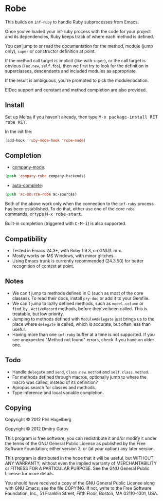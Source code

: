 # Robe

This builds on `inf-ruby` to handle Ruby subprocesses from Emacs.

Once you've loaded your inf-ruby process with the code for your project and its
dependencies, Ruby keeps track of where each method is defined.

You can jump to or read the documentation for the method, module (jump only),
`super` or constructor definition at point.

If the method call target is implicit (like with `super`), or the call target is
obvious (`Foo.new`, `self.foo`), then we first try to look for the definition in
superclasses, descendants and included modules as appropriate.

If the result is ambiguous, you're prompted to pick the module/location.

ElDoc support and constant and method completion are also provided.

## Install

Set up [Melpa](http://melpa.milkbox.net/#installing) if you haven't already,
then type <kbd>M-x package-install RET robe RET</kbd>.

In the init file:

```lisp
(add-hook 'ruby-mode-hook 'robe-mode)
```

## Completion

* [company-mode](http://company-mode.github.com/):

```lisp
(push 'company-robe company-backends)
```

* [auto-complete](http://auto-complete.org/):

```lisp
(push 'ac-source-robe ac-sources)
```

Both of the above work only when the connection to the `inf-ruby` process has
been established. To do that, either use one of the core `robe` commands, or
type <kbd>M-x robe-start</kbd>.

Built-in completion (triggered with <kbd>C-M-i</kbd>) is also supported.

## Compatibility

* Tested in Emacs 24.3+, with Ruby 1.9.3, on GNU/Linux.
* Mostly works on MS Windows, with minor glitches.
* Using Emacs trunk is currently recommended (24.3.50) for better recognition
  of context at point.

## Notes

* We can't jump to methods defined in C (such as most of the core classes).
  To read their docs, install `pry-doc` or add it to your Gemfile.
* We can't jump to lazily defined methods, such as `model.column` or `find_by_`
  `ActiveRecord` methods, before they've been called. This is treatable, but low
  priority.
* Jumping to methods defined with `Module#delegate` just brings us to the place
  where `delegate` is called, which is accurate, but often less than useful.
* Having more than one `inf-ruby` buffer at a time is not supported. If you see
  unexpected "Method not found" errors, check if you have an older one.

## Todo

* Handle `delegate` and `send`, `Class.new.method` and `self.class.method`.
* For methods defined through macros, optionally jump to where the macro was
  called, instead of its definition?
* Apropos search for classes and methods.
* Type inference and local variable completion.

## Copying

Copyright © 2012 Phil Hagelberg

Copyright © 2012 Dmitry Gutov

This program is free software; you can redistribute it and/or modify
it under the terms of the GNU General Public License as published by
the Free Software Foundation; either version 3, or (at your option)
any later version.

This program is distributed in the hope that it will be useful,
but WITHOUT ANY WARRANTY; without even the implied warranty of
MERCHANTABILITY or FITNESS FOR A PARTICULAR PURPOSE.  See the
GNU General Public License for more details.

You should have received a copy of the GNU General Public License
along with GNU Emacs; see the file COPYING.  If not, write to the
Free Software Foundation, Inc., 51 Franklin Street, Fifth Floor,
Boston, MA 02110-1301, USA.
